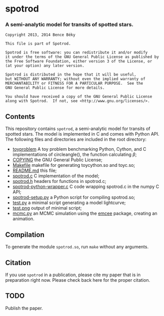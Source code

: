 # spotrod
### A semi-analytic model for transits of spotted stars.

```
Copyright 2013, 2014 Bence Béky

This file is part of Spotrod.

Spotrod is free software: you can redistribute it and/or modify
it under the terms of the GNU General Public License as published by
the Free Software Foundation, either version 3 of the License, or
(at your option) any later version.

Spotrod is distributed in the hope that it will be useful,
but WITHOUT ANY WARRANTY; without even the implied warranty of
MERCHANTABILITY or FITNESS FOR A PARTICULAR PURPOSE.  See the
GNU General Public License for more details.

You should have received a copy of the GNU General Public License
along with Spotrod.  If not, see <http://www.gnu.org/licenses/>.
```

## Contents

This repository contains `spotrod`, a semi-analytic model for transits of spotted stars. The model is implemented in C and comes with Python API. The following files and directories are included in the root directory:

- [toyproblem](toyproblem) A toy problem benchmarking Python, Cython, and C implementations of circleangle(), the function calculating $\beta$;
- [COPYING](COPYING) the GNU General Public License;
- [Makefile](Makefile) makefile for generating toycython.so and toyc.so;
- [README.md](README.md) this file;
- [spotrod.c](spotrod.c) C implementation of the model;
- [spotrod.h](spotrod.h) headers for functions in spotrod.c;
- [spotrod-python-wrapper.c](spotrod-python-wrapper.c) C code wrapping spotrod.c in the numpy C API;
- [spotrod-setup.py](spotrod-setup.py) a Python script for compiling spotrod.so;
- [test.py](test.py) a minimal script generating a model lightcurve;
- [test.png](test.png) output of minimal script;
- [mcmc.py](mcmc.py) an MCMC simulation using the [emcee](http://dan.iel.fm/emcee/) package, creating an animation.

## Compilation

To generate the module `spotrod.so`, run `make` without any arguments.

## Citation

If you use `spotrod` in a publication, please cite my paper that is in preparation right now. Please check back here for the proper citation.

## TODO

Publish the paper.
